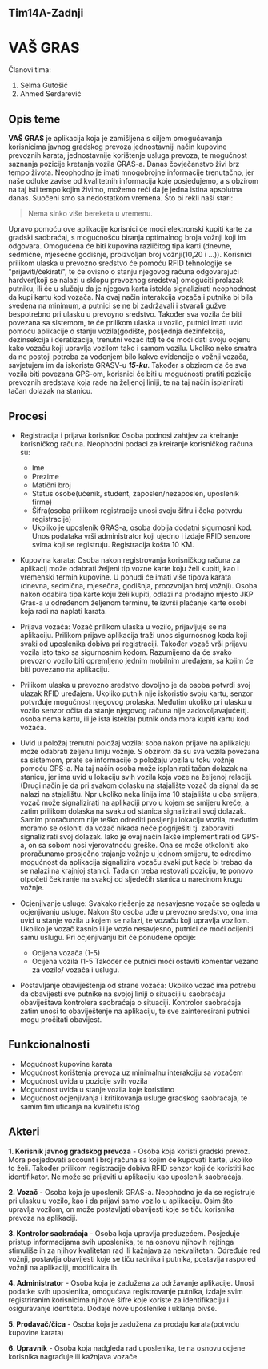 ## Tim14A-Zadnji

# **VAŠ GRAS**

Članovi tima:
  1. Selma Gutošić
  2. Ahmed Serdarević

## Opis teme

**VAŠ GRAS** je aplikacija koja je zamišljena s ciljem omogućavanja korisnicima javnog gradskog prevoza jednostavniji način kupovine prevoznih karata, jednostavnije korištenje usluga prevoza, te mogućnost saznanja pozicije kretanja vozila GRAS-a. Danas čovječanstvo živi brz tempo života. Neophodno je imati mnogobrojne informacije trenutačno, jer naše odluke zavise od kvalitetnih informacija koje posjedujemo, a s obzirom na taj isti tempo kojim živimo, možemo reći da je jedna istina apsolutna danas. Suočeni smo sa nedostatkom vremena. Što bi rekli naši stari: 
>Nema sinko više bereketa u vremenu.

Upravo pomoću ove aplikacije korisnici će moći elektronski kupiti karte za gradski saobraćaj, s mogućnošću biranja optimalnog broja vožnji koji im odgovara. Omogućena će biti kupovina različitog tipa karti (dnevne, sedmične, mjesečne godišnje, proizvoljan broj vožnji(10,20 i ...)). Korisnici prilikom ulaska u prevozno sredstvo će pomoću RFID tehnologije se "prijaviti/čekirati", te će ovisno o stanju njegovog računa odgovarajući hardver(koji se nalazi u sklopu prevoznog sredstva) omogućiti prolazak putniku, ili će u slučaju da je njegova karta istekla signalizirati neophodnost da kupi kartu kod vozača. Na ovaj način interakcija vozača i putnika bi bila svedena na minimum, a putnici se ne bi zadržavali i stvarali gužve bespotrebno pri ulasku u prevoyno sredstvo. Također sva vozila će biti povezana sa sistemom, te će prilikom ulaska u vozilo, putnici imati uvid pomoću aplikacije o stanju vozila(godište, posljednja dezinfekcija, dezinsekcija i deratizacija, trenutni vozač itd) te će moći dati svoju ocjenu kako vozaču koji upravlja vozilom tako i samom vozilu. Ukoliko neko smatra da ne postoji potreba za vođenjem bilo kakve evidencije o vožnji vozača, savjetujem im da iskoriste GRASV-u **_15-ku_**.
Također s obzirom da će sva vozila biti povezana GPS-om, korisnici će biti u mogućnosti pratiti pozicije prevoznih sredstava koja rade na željenoj liniji, te na taj način isplanirati tačan dolazak na stanicu. 

## Procesi

* Registracija i prijava korisnika: Osoba podnosi zahtjev za kreiranje korisničkog računa. Neophodni podaci za kreiranje korisničkog računa su:
  * Ime
  * Prezime
  * Matični broj
  * Status osobe(učenik, student, zaposlen/nezaposlen, uposlenik firme)
  * Šifra(osoba prilikom registracije unosi svoju šifru i čeka potvrdu registracije)
  * Ukoliko je uposlenik GRAS-a, osoba dobija dodatni sigurnosni kod. 
Unos podataka vrši administrator koji ujedno i izdaje RFID senzore svima koji se registruju. Registracija košta 10 KM.   

* Kupovina karata: Osoba nakon registrovanja korisničkog računa za aplikacij može odabrati željeni tip vozne karte koju želi kupiti, kao i vremenski termin kupovine. U ponudi će imati više tipova karata (dnevna, sedmična, mjesečna, godišnja, proozvoljan broj vožnji). Osoba nakon odabira tipa karte koju želi kupiti, odlazi na prodajno mjesto JKP Gras-a u određenom željenom terminu, te izvrši plaćanje karte osobi koja radi na naplati karata.

* Prijava vozača: Vozač prilikom ulaska u vozilo, prijavljuje se na aplikaciju. Prilikom prijave aplikacija traži unos sigurnosnog koda koji svaki od uposlenika dobiva pri registraciji. Također vozač vrši prijavu vozila isto tako sa sigurnosnim kodom. Razumijemo da će svako prevozno vozilo biti opremljeno jednim mobilnim uređajem, sa kojim će biti povezano na aplikaciju. 

* Prilikom ulaska u prevozno sredstvo dovoljno je da osoba potvrdi svoj ulazak RFID uređajem. Ukoliko putnik nije iskoristio svoju kartu, senzor potvrđuje mogućnost njegovog prolaska. Međutim ukoliko pri ulasku u vozilo senzor očita da stanje njegovog računa nije zadovoljavajuće(tj. osoba nema kartu, ili je ista istekla) putnik onda mora kupiti kartu kod vozača.

* Uvid u položaj trenutni položaj vozila: soba nakon prijave na aplikaicju može odabrati željenu liniju vožnje. S obzirom da su sva vozila povezana sa sistemom, prate se informacije o položaju vozila u toku vožnje pomoću GPS-a. Na taj način osoba može isplanirati tačan dolazak na stanicu, jer ima uvid u lokaciju svih vozila koja voze na željenoj relaciji. (Drugi način je da pri svakom dolasku na stajalište vozač da signal da se nalazi na stajalištu. Npr ukoliko neka linija ima 10 stajališta u oba smijera, vozač može signalizirati na aplikaciji prvo u kojem se smijeru kreće, a zatim prilikom dolaska na svaku od stanica signalizirati svoj dolazak. Samim proračunom nije teško odrediti posljenju lokaciju vozila, međutim moramo se osloniti da vozač nikada neće pogriješiti tj. zaboraviti signalizirati svoj dolazak. Iako je ovaj način lakše implementirati od GPS-a, on sa sobom nosi vjerovatnoću greške. Ona se može otkoloniti ako proračunamo prosječno trajanje vožnje u jednom smijeru, te odredimo mogućnost da aplikacija signalizira vozaču svaki put kada bi trebao da se nalazi na krajnjoj stanici. Tada on treba restovati poziciju, te ponovo otpočeti čekiranje na svakoj od sljedećih stanica u narednom krugu vožnje.

* Ocjenjivanje usluge: Svakako rješenje za nesavjesne vozače se ogleda u ocjenjivanju usluge. Nakon što osoba uđe u prevozno sredstvo, ona ima uvid u stanje vozila u kojem se nalazi, te vozaču koji upravlja vozilom. Ukoliko je vozač kasnio ili je vozio nesavjesno, putnici će moći ocijeniti samu uslugu. Pri ocjenjivanju bit će ponuđene opcije:
  * Ocijena vozača (1-5)
  * Ocijena vozila (1-5
 Također će putnici moći ostaviti komentar vezano za vozilo/ vozača i uslugu.

* Postavljanje obaviještenja od strane vozača: Ukoliko vozač ima potrebu da obavijesti sve putnike na svojoj liniji o situaciji u saobraćaju obaviještava kontrolera saobraćaja o situaciji. Kontrolor saobraćaja zatim unosi to obaviještenje na aplikaciju, te sve zainteresirani putnici mogu pročitati obavijest.

## Funkcionalnosti

* Mogućnost kupovine karata
* Mogućnost korištenja prevoza uz minimalnu interakciju sa vozačem
* Mogućnost uvida u pozicije svih vozila 
* Mogućnost uvida u stanje vozila koje koristimo
* Mogućnost ocjenjivanja i kritikovanja usluge gradskog saobraćaja, te samim tim uticanja na kvalitetu istog

## Akteri

**1. Korisnik javnog gradskog prevoza** - Osoba koja koristi gradski prevoz. Mora posjedovati account i broj računa sa kojim će kupovati karte, ukoliko to želi. Također prilikom registracije dobiva RFID senzor koji će koristiti kao identifikator. Ne može se prijaviti u aplikaciju kao uposlenik saobraćaja.

**2. Vozač** - Osoba koja je uposlenik GRAS-a. Neophodno je da se registruje pri ulasku u vozilo, kao i da prijavi samo vozilo u aplikaciju. Osim što upravlja vozilom, on može postavljati obavijesti koje se tiču korisnika prevoza na aplikaciji.

**3. Kontrolor saobraćaja** - Osoba koja upravlja preduzećem. Posjeduje pristup informacijama svih uposlenika, te na osnovu njihovih rejtinga stimuliše ih za njihov kvalitetan rad ili kažnjava za nekvalitetan. Određuje red vožnji, postavlja obavijesti koje se tiču radnika i putnika, postavlja raspored vožnji na aplikaciji, modificaira ih.

**4. Administrator** - Osoba koja je zadužena za održavanje aplikacije. Unosi podatke svih uposlenika, omogućava registrovanje putnika, izdaje svim registriranim korisnicima njihove šifre koje koriste za identifikaciju i osiguravanje identiteta. Dodaje nove uposlenike i uklanja bivše. 

**5. Prodavač/čica** - Osoba koja je zadužena za prodaju karata(potvrdu kupovine karata)

**6. Upravnik** - Osoba koja nadgleda rad uposlenika, te na osnovu ocjene korisnika nagrađuje ili kažnjava vozače
